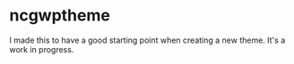 # ncgwptheme
I made this to have a good starting point when creating a new theme. It's a work in progress.
